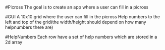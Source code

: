 #Picross
The goal is to create an app where a user can fill in a picross

#GUI
A 10x10 grid where the user can fill in the picross
Help numbers to the left and top of the grid(the width/height should depend on how many helpnumbers there are)










#HelpNumbers
Each row have a set of help numbers which are stored in a 2d array

